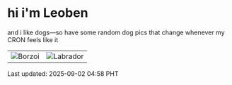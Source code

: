 # hi i'm Leoben

and i like dogs—so have some random dog pics that change whenever my CRON feels like it

|  |  |
|--------|----------|
| ![Borzoi](https://random-dog-vercel.vercel.app/api/random-borzoi?v=1756760321) | ![Labrador](https://random-dog-vercel.vercel.app/api/random-labrador?v=1756760321) |

Last updated: 2025-09-02 04:58 PHT
